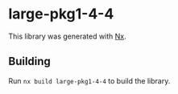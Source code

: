 # large-pkg1-4-4

This library was generated with [Nx](https://nx.dev).

## Building

Run `nx build large-pkg1-4-4` to build the library.
